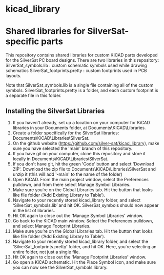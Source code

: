 # kicad_library

# Shared libraries for SilverSat-specific parts

This repository contains shared libraries for custom KiCAD parts developed for the SilverSat PC board designs. There are two libraries in this repository:
  SilverSat_symbols.lib :  custom schematic symbols used while drawing schematics
  SilverSat_footprints.pretty : custom footprints used in PCB layouts.
  
  Note that SilverSat_symbols.lib is a single file containing all of the custom symbols.  SilverSat_footprints.pretty is a folder, and each custom footprint is a separate file in this folder.
  
  ## Installing the SilverSat Libraries
  1) If you haven't already, set up a location on your computer for KiCAD libraries in your Documents folder, at Documents\KiCAD\Libraries.
  2) Create a folder specifically for the SilverSat libraries: Documents\KiCAD\Libraries\SilverSat.
  3) On the github website (https://github.com/silver-sat/kicad_library), make sure you have selected the 'main' branch of this repository.
  4) If you have git on your computer, clone this repository and store it locally in Documents\KiCAD\Libraries\SilverSat.
  5) If you don't have git, hit the green 'Code' button and select 'Download ZIP'. Download the zip file to Documents\KiCAD\Libraries\SilverSat and unzip it (this will add '-main' to the name of the folder)
  6) Open KiCAD. From the main project window, select the Preferences pulldown, and from there select Manage Symbol Libraries.
  7) Make sure you’re on the Global Libraries tab. Hit the button that looks like file folder (‘Add Existing Library to Table’).
  8) Navigate to your recently stored kicad_library folder, and select ‘SilverSat_symbols.lib’ and hit OK.  SilverSat_symbols should now appear in the list of libraries. 
  9) Hit OK again to close out the 'Manage Symbol Libraries' window.
  10) Go back to the KiCAD main window. Select the Preferences pulldown, and select Manage Footprint Libraries.
  11) Make sure you’re on the Global Libraries tab. Hit the button that looks like file folder (‘Add Existing Library to Table’).
  12) Navigate to your recently stored kicad_library folder, and select the ‘SilverSat_footprints.pretty’ folder, and hit OK. Here, you're selecting an entire folder, not just a single file. 
  13) Hit OK again to close out the 'Manage Footprint Libraries' window.
  14) Go open a KiCAD schematic. Hit the Place Symbol icon, and make sure you can now see the SilverSat_symbols library.


